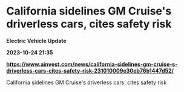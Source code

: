 # California sidelines GM Cruise's driverless cars, cites safety risk
**Electric Vehicle Update**

**2023-10-24 21:35**

**https://www.ainvest.com/news/california-sidelines-gm-cruise-s-driverless-cars-cites-safety-risk-231010009e30eb76b1447d52/**

California sidelines GM Cruise's driverless cars, cites safety risk